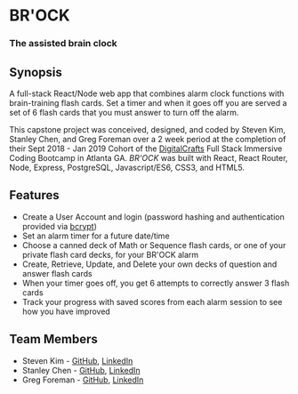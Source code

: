# BR'OCK
### The assisted brain clock

## Synopsis
A full-stack React/Node web app that combines alarm clock functions with brain-training flash cards. Set a timer and when it goes off you are served a set of 6 flash cards that you must answer to turn off the alarm.

This capstone project was conceived, designed, and coded by Steven Kim, Stanley Chen, and Greg Foreman over a 2 week period at the completion of their Sept 2018 - Jan 2019 Cohort of the [DigitalCrafts](https://www.digitalcrafts.com/) Full Stack Immersive Coding Bootcamp in Atlanta GA. *BR'OCK* was built with React, React Router, Node, Express, PostgreSQL, Javascript/ES6, CSS3, and HTML5.

## Features
- Create a User Account and login (password hashing and authentication provided via [bcrypt](https://www.npmjs.com/package/body-parser))
- Set an alarm timer for a future date/time
- Choose a canned deck of Math or Sequence flash cards, or one of your private flash card decks, for your BR'OCK alarm
- Create, Retrieve, Update, and Delete your own decks of question and answer flash cards
- When your timer goes off, you get 6 attempts to correctly answer 3 flash cards
- Track your progress with saved scores from each alarm session to see how you have improved



## Team Members
- Steven Kim - [GitHub](https://github.com/steventaesungkim), [LinkedIn](https://www.linkedin.com/in/steventaesungkim/)
- Stanley Chen - [GitHub](https://github.com/DannyShien), [LinkedIn](https://www.linkedin.com/in/stanley-chen-224043a5/)
- Greg Foreman - [GitHub](https://github.com/GFore), [LinkedIn](https://www.linkedin.com/in/greg-foreman/)
